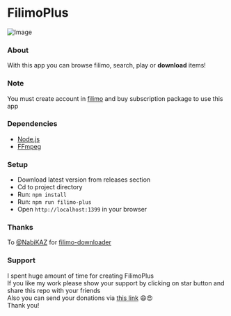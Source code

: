 # FilimoPlus

![Image](filimo_plus.png)

### About

With this app you can browse filimo, search, play or **download** items!

### Note

You must create account in [filimo](https://www.filimo.com/) and buy subscription package to use this app

### Dependencies

+ [Node.js](https://nodejs.org/en/)
+ [FFmpeg](https://www.ffmpeg.org/)

### Setup

+ Download latest version from releases section
+ Cd to project directory
+ Run: `npm install`
+ Run: `npm run filimo-plus`
+ Open `http://localhost:1399` in your browser

### Thanks

To [@NabiKAZ](https://github.com/NabiKAZ) for [filimo-downloader](https://github.com/NabiKAZ/filimo-downloader)

### Support

I spent huge amount of time for creating FilimoPlus<br />
If you like my work please show your support by clicking on star button and share this repo with your friends<br />
Also you can send your donations via [this link](https://zarinp.al/@saeedpooyanfar) 😄😍<br />
Thank you!
